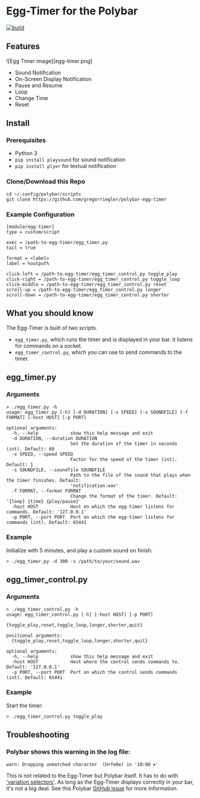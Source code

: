 Egg-Timer for the Polybar
=========================
[![build](https://github.com/gregorriegler/polybar-egg-timer/actions/workflows/python-app.yml/badge.svg)](https://github.com/gregorriegler/polybar-egg-timer/actions/workflows/python-app.yml)

## Features
![Egg Timer image][egg-timer.png]

- Sound Notification
- On-Screen Display Notification
- Pause and Resume
- Loop
- Change Time
- Reset

## Install

### Prerequisites
- Python 3
- `pip install playsound` for sound notification
- `pip install plyer` for textual notification

### Clone/Download this Repo
```
cd ~/.config/polybar/scripts
git clone https://github.com/gregorriegler/polybar-egg-timer
```

### Example Configuration
```
[module/egg-timer]
type = custom/script

exec = /path-to-egg-timer/egg_timer.py
tail = true

format = <label>
label = %output%

click-left = /path-to-egg-timer/egg_timer_control.py toggle_play
click-right = /path-to-egg-timer/egg_timer_control.py toggle_loop
click-middle = /path-to-egg-timer/egg_timer_control.py reset
scroll-up = /path-to-egg-timer/egg_timer_control.py longer
scroll-down = /path-to-egg-timer/egg_timer_control.py shorter
```

## What you should know
The Egg-Timer is built of two scripts.

- `egg_timer.py`, which runs the timer and is displayed in your bar. it listens for commands on a socket.
- `egg_timer_control.py`, which you can use to send commands to the timer.

## egg_timer.py

### Arguments
```
> ./egg_timer.py -h                             
usage: egg_timer.py [-h] [-d DURATION] [-x SPEED] [-s SOUNDFILE] [-f FORMAT] [-host HOST] [-p PORT]

optional arguments:
  -h, --help            show this help message and exit
  -d DURATION, --duration DURATION
                        Set the duration of the timer in seconds (int). Default: 60
  -x SPEED, --speed SPEED
                        Factor for the speed of the timer (int). Default: 1
  -s SOUNDFILE, --soundfile SOUNDFILE
                        Path to the file of the sound that plays when the timer finishes. Default:
                        'notification.wav'
  -f FORMAT, --format FORMAT
                        Change the format of the timer. Default: '{loop} {time} {play/pause}'
  -host HOST            Host on which the egg-timer listens for commands. Default: '127.0.0.1'
  -p PORT, --port PORT  Port on which the egg-timer listens for commands (int). Default: 65441
```
### Example
Initialize with 5 minutes, and play a custom sound on finish:
```
> ./egg_timer.py -d 300 -s /path/to/your/sound.wav
```

## egg_timer_control.py 

### Arguments
```
> ./egg_timer_control.py -h    
usage: egg_timer_control.py [-h] [-host HOST] [-p PORT]
                            {toggle_play,reset,toggle_loop,longer,shorter,quit}

positional arguments:
  {toggle_play,reset,toggle_loop,longer,shorter,quit}

optional arguments:
  -h, --help            show this help message and exit
  -host HOST            Host where the control sends commands to. Default: '127.0.0.1'
  -p PORT, --port PORT  Port on which the control sends commands (int). Default: 65441
```
### Example
Start the timer:
```
> ./egg_timer_control.py toggle_play
```

## Troubleshooting
### Polybar shows this warning in the log file: 
```
warn: Dropping unmatched character ︎ (U+fe0e) in '10:00 ⏸︎'
```
This is not related to the Egg-Timer but Polybar itself. It has to do with ['variation selectors'](https://en.wikipedia.org/wiki/Variation_Selectors_(Unicode_block)).
As long as the Egg-Timer displays correctly in your bar, it's not a big deal. 
See this Polybar [GitHub issue](https://github.com/polybar/polybar/issues/2186) for more Information.

